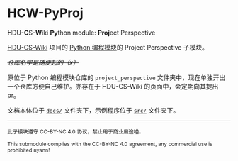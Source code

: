 # HCW-PyProj

**H**DU-**C**S-**W**iki **Py**thon module: **Proj**ect Perspective

[HDU-CS-Wiki](https://hdu-cs.wiki/) 项目的 [Python 编程模块](https://github.com/Aster-amellus/neoPythonModule)的 Project Perspective 子模块。

~~*仓库名字是随便起的（x）*~~

原位于 Python 编程模块仓库的 `project_perspective` 文件夹中，现在单独开出一个仓库方便自己维护。亦存在于 HDU-CS-Wiki 的页面中，会定期向其提出pr。

文档本体位于 [`docs/`](docs/) 文件夹下，示例程序位于 [`src/`](src/) 文件夹下。

---

<small>此子模块遵守 CC-BY-NC 4.0 协议，禁止用于商业用途喵。</small>

<small>This submodule complies with the CC-BY-NC 4.0 agreement, any commercial use is prohibited nyann! </small>
